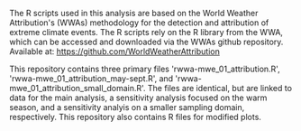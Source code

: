 The R scripts used in this analysis are based on the World Weather Attribution's (WWAs) methodology for the detection and attribution of extreme climate events. The R scripts rely on the R library from the WWA, which can be accessed and downloaded via the WWAs github repository. Available at: https://github.com/WorldWeatherAttribution

This repository contains three primary files 'rwwa-mwe_01_attribution.R', 'rwwa-mwe_01_attribution_may-sept.R', and 'rwwa-mwe_01_attribution_small_domain.R'. The files are identical, but are linked to data for the main analysis, a sensitivity analysis focused on the warm season, and a sensitivity analyis on a smaller sampling domain, respectively. This repository also contains R files for modified plots. 
